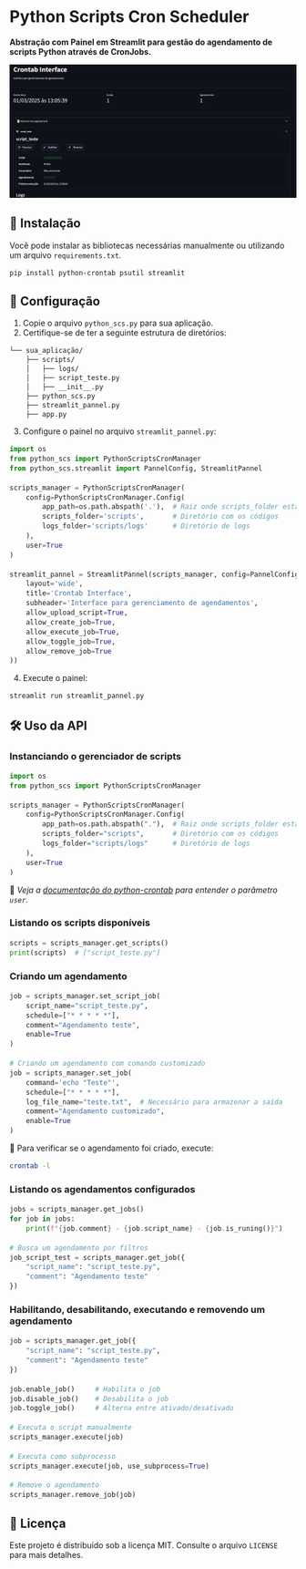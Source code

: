 # Python Scripts Cron Scheduler

**Abstração com Painel em Streamlit para gestão do agendamento de scripts Python através de CronJobs.**

![Demo](./demo.png)

## 📌 Instalação

Você pode instalar as bibliotecas necessárias manualmente ou utilizando um arquivo `requirements.txt`.

```bash
pip install python-crontab psutil streamlit
```

## 🚀 Configuração

1. Copie o arquivo `python_scs.py` para sua aplicação.
2. Certifique-se de ter a seguinte estrutura de diretórios:

```
└── sua_aplicação/
    ├── scripts/
    │   ├── logs/
    │   ├── script_teste.py
    │   ├── __init__.py
    ├── python_scs.py
    ├── streamlit_pannel.py
    ├── app.py
```

3. Configure o painel no arquivo `streamlit_pannel.py`:

```python
import os
from python_scs import PythonScriptsCronManager
from python_scs.streamlit import PannelConfig, StreamlitPannel

scripts_manager = PythonScriptsCronManager(
    config=PythonScriptsCronManager.Config(
        app_path=os.path.abspath('.'),  # Raiz onde scripts_folder estará
        scripts_folder='scripts',       # Diretório com os códigos
        logs_folder='scripts/logs'      # Diretório de logs
    ),
    user=True
)

streamlit_pannel = StreamlitPannel(scripts_manager, config=PannelConfig(
    layout='wide',
    title='Crontab Interface',
    subheader='Interface para gerenciamento de agendamentos',
    allow_upload_script=True,
    allow_create_job=True,
    allow_execute_job=True,
    allow_toggle_job=True,
    allow_remove_job=True
))
```

4. Execute o painel:

```bash
streamlit run streamlit_pannel.py
```

## 🛠 Uso da API

### Instanciando o gerenciador de scripts

```python
import os
from python_scs import PythonScriptsCronManager

scripts_manager = PythonScriptsCronManager(
    config=PythonScriptsCronManager.Config(
        app_path=os.path.abspath("."),  # Raiz onde scripts_folder estará
        scripts_folder="scripts",       # Diretório com os códigos
        logs_folder="scripts/logs"      # Diretório de logs
    ),
    user=True
)
```

📌 *Veja a [documentação do python-crontab](https://pypi.org/project/python-crontab/#how-to-use-the-module) para entender o parâmetro `user`.*

### Listando os scripts disponíveis

```python
scripts = scripts_manager.get_scripts()
print(scripts)  # ["script_teste.py"]
```

### Criando um agendamento

```python
job = scripts_manager.set_script_job(
    script_name="script_teste.py",
    schedule=["* * * * *"],
    comment="Agendamento teste",
    enable=True
)

# Criando um agendamento com comando customizado
job = scripts_manager.set_job(
    command='echo "Teste"',
    schedule=["* * * * *"],
    log_file_name="teste.txt",  # Necessário para armazenar a saída
    comment="Agendamento customizado",
    enable=True
)
```

📌 Para verificar se o agendamento foi criado, execute:
```bash
crontab -l
```

### Listando os agendamentos configurados

```python
jobs = scripts_manager.get_jobs()
for job in jobs:
    print(f"{job.comment} - {job.script_name} - {job.is_runing()}")

# Busca um agendamento por filtros
job_script_test = scripts_manager.get_job({
    "script_name": "script_teste.py",
    "comment": "Agendamento teste"
})
```

### Habilitando, desabilitando, executando e removendo um agendamento

```python
job = scripts_manager.get_job({
    "script_name": "script_teste.py",
    "comment": "Agendamento teste"
})

job.enable_job()     # Habilita o job
job.disable_job()    # Desabilita o job
job.toggle_job()     # Alterna entre ativado/desativado

# Executa o script manualmente
scripts_manager.execute(job)

# Executa como subprocesso
scripts_manager.execute(job, use_subprocess=True)

# Remove o agendamento
scripts_manager.remove_job(job)
```

## 📜 Licença

Este projeto é distribuído sob a licença MIT. Consulte o arquivo `LICENSE` para mais detalhes.


